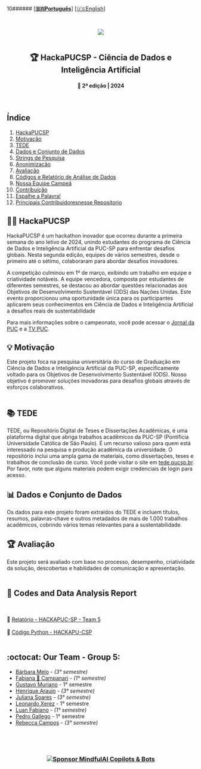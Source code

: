 10######  \[**[🇧🇷Português](README.pt_BR.md)**\] \[[🇺🇸English](README.md)\]


 <!--  FINAL ARTS OPTIONS   -->
 <!--  * 1. CDIA & Mascote Options *  -->

<!-- ![Icon_mascote_YELLOW](https://github.com/MindfulAI-Copilots-Bots/HackaPUCSP/assets/113218619/6ce1bcd2-b748-421a-b638-8ea773944540)  -->

<!-- ![Icon_mascote_BLACK](https://github.com/MindfulAI-Copilots-Bots/HackaPUCSP/assets/113218619/2ad10613-8e14-4932-8ffb-0291a0409f6a)  -->

<!-- ![icon_CDIA_white](https://github.com/MindfulAI-Copilots-Bots/HackaPUCSP/assets/113218619/1464a55d-83bc-4c18-89b0-6b59bfda64d3)  -->

<!-- ![icon_CDIA_white](https://github.com/MindfulAI-Copilots-Bots/HackaPUCSP/assets/113218619/1464a55d-83bc-4c18-89b0-6b59bfda64d3)  -->


 <!--  * 2. Logo Options *  -->

<!-- ![logo_CDIA_round_BLACK](https://github.com/MindfulAI-Copilots-Bots/HackaPUCSP/assets/113218619/7ecb26be-cbd6-4db5-96fd-ebfb959e64e6)  --> 

<!-- ![logo_CDIA_white](https://github.com/MindfulAI-Copilots-Bots/HackaPUCSP/assets/113218619/b1734d61-4dc6-408b-a3e9-d679d538b32b)  -->

<!-- ![logo_PUC_BLACK](https://github.com/MindfulAI-Copilots-Bots/HackaPUCSP/assets/113218619/7c5d3530-e41e-481f-b417-d66b1f2c1991)  -->

<!--  * 3. Headers Options *  --> 

<!-- ![brasao-PUCSP-assinatura-alternativa](https://github.com/MindfulAI-Copilots-Bots/HackaPUCSP/assets/113218619/5e2b963c-7c4b-49c9-a78d-9f5bda72befa)  --> 

<!--  ![header_Puc_WHITE](https://github.com/MindfulAI-Copilots-Bots/HackaPUCSP/assets/113218619/ae93b027-069c-43df-89f6-00650e3333aa)  --> 

<!--  ![header_Puc_CDIA_BLUE](https://github.com/MindfulAI-Copilots-Bots/HackaPUCSP/assets/113218619/5c31578a-c9c0-4479-b432-4f668aedb0b2)  -->

<!--  ![headerPuc_CDIA_Motion](https://github.com/MindfulAI-Copilots-Bots/HackaPUCSP/assets/113218619/601663d2-be2e-4e05-88ad-a60c79131071) -->

<br>

  <!--  START HEADER  -->  
<p align="center">  
<img src="https://github.com/MindfulAI-Copilots-Bots/HackaPUCSP/assets/113218619/601663d2-be2e-4e05-88ad-a60c79131071" /> <br>
 <!--  END HEADER  --> 
  
 <br> 
 
<!--  START MAIN  -->
 ##  <p align="center"> 🏆 HackaPUCSP - Ciência de Dados e Inteligência Artificial 
 
 #### <p align="center"> 📅 2ª edição | 2024

 <br>

 ## Índice

1. [HackaPUCSP](#hackapucsp)
2. [Motivação](#motivação)
3. [TEDE](#tede)
4. [Dados e Conjunto de Dados](#dados-e-conjunto-de-dados)
5. [Strings de Pesquisa](#strings-de-pesquisa)
6. [Anonimização](#anonimização)
7. [Avaliação](#avaliação)
8. [Códigos e Relatório de Análise de Dados](#códigos-e-relatório-de-análise-de-dados)
9. [Nossa Equipe Campeã](#nossa-equipe-campeã)
10. [Contribuição](#contribuição)
11. [Espalhe a Palavra!](#espalhe-a-palavra)
12. [Principais Contribuidoresnesse Repositorio](#principais-contribuidores)


## 👨‍💻 HackaPUCSP

HackaPUCSP é um hackathon inovador que ocorreu durante a primeira semana do ano letivo de 2024, unindo estudantes do programa de Ciência de Dados e Inteligência Artificial da PUC-SP para enfrentar desafios globais. Nesta segunda edição, equipes de vários semestres, desde o primeiro até o sétimo, colaboraram para abordar desafios inovadores.

A competição culminou em 1º de março, exibindo um trabalho em equipe e criatividade notáveis. A equipe vencedora, composta por estudantes de diferentes semestres, se destacou ao abordar questões relacionadas aos Objetivos de Desenvolvimento Sustentável (ODS) das Nações Unidas. Este evento proporcionou uma oportunidade única para os participantes aplicarem seus conhecimentos em Ciência de Dados e Inteligência Artificial a desafios reais de sustentabilidade

Para mais informações sobre o campeonato, você pode acessar o [Jornal da PUC](https://j.pucsp.br/noticia/ciencia-de-dados-e-inteligencia-artificial-realiza-segunda-edicao-do-hackapucsp) e a [TV PUC](https://youtu.be/g0D9a6Faa-s?si=4L4Rj0ZPGJSKzBFg).

## 💡 Motivação

Este projeto foca na pesquisa universitária do curso de Graduação em Ciência de Dados e Inteligência Artificial da PUC-SP, especificamente voltado para os Objetivos de Desenvolvimento Sustentável (ODS). Nosso objetivo é promover soluções inovadoras para desafios globais através de esforços colaborativos. <br><br>


## 📚 TEDE

TEDE, ou Repositório Digital de Teses e Dissertações Acadêmicas, é uma plataforma digital que abriga trabalhos acadêmicos da PUC-SP (Pontifícia Universidade Católica de São Paulo). É um recurso valioso para quem está interessado na pesquisa e produção acadêmica da universidade. O repositório inclui uma ampla gama de materiais, como dissertações, teses e trabalhos de conclusão de curso. Você pode visitar o site em [tede.pucsp.br](http://tede.pucsp.br). Por favor, note que alguns materiais podem exigir credenciais de login para acesso.

## 📊 Dados e Conjunto de Dados

Os dados para este projeto foram extraídos do TEDE e incluem títulos, resumos, palavras-chave e outros metadados de mais de 1.000 trabalhos acadêmicos, cobrindo vários temas relevantes para a sustentabilidade.


## 🏆 Avaliação

Este projeto será avaliado com base no processo, desempenho, criatividade da solução, descobertas e habilidades de comunicação e apresentação.<br><br>

## 🔗 Codes and Data Analysis Report 

 <br>

📌 [Relatório - HACKAPUC-SP - Team 5](https://github.com/MindfulAI-Copilots-Bots/HACKAPUCSP/blob/ce085344cc355a47ff9c286cf28784ae6ea6fe3c/Resultados/relato%CC%81rio%20hackapucsp_Grupo_5.pdf) <br><br>
🐍 [Código Python - HACKAPU-CSP](https://github.com/MindfulAI-Copilots-Bots/HACKAPUCSP/blob/a541669b14ed26160b1dbf07a64c421e36ec4a1e/Resultados/hackaPUCSP.py) <br><br>

## :octocat: Our Team - Group 5: 

- [Bárbara Melo](https://github.com/BarbaraMelo2928) -  *(3° semestre)* <br>   
- [Fabiana 🚀 Campanari](https://github.com/FabianaCampanari) - *(1° semestre)* <br>
- [Gustavo Muriano]() - 1° semestre <br>
- [Henrique Araujo](https://github.com/skRichsk) -  *(3° semestre)* <br>
- [Juliana Soares](https://github.com/julianamiranda1) -  *(3° semestre)* <br>
- [Leonardo Xerez]() - 1° semestre <br>
- [Luan Fabiano](https://github.com/LuanFabiano28) -  *(1° semestre)* <br>
- [Pedro Gallego]() - 1° semestre <br>
- [Rebecca Campos](https://github.com/becamparezzo) -  *(3° semestre)* <br>


 #
  
 <!--  END FOOTER  -->
 <br>

### <p align="center"> [![Sponsor MindfulAI Copilots & Bots](https://img.shields.io/badge/Sponsor-MindfulAI%20Copilots%20%26%20Bots-brightgreen?logo=GitHub)](https://github.com/sponsors/MindfulAI-Copilots-Bots) <br><br>


